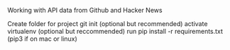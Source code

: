 Working with API data from Github and Hacker News 


Create folder for project
git init (optional but recommended)
activate virtualenv (optional but reccommended)
run pip install -r requirements.txt (pip3 if on mac or linux)